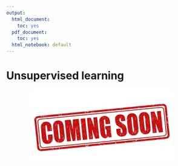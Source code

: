 ```yaml
---
output:
  html_document:
    toc: yes
  pdf_document:
    toc: yes
  html_notebook: default
---
```




# Unsupervised learning

<img src="./images/soon.jpg" width="75%" style="display: block; margin: auto;" />

